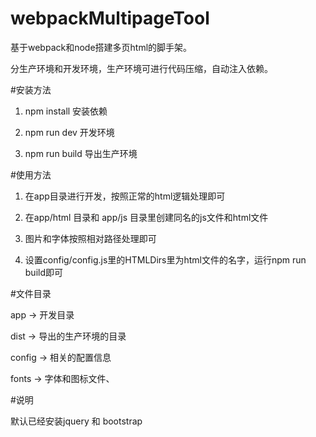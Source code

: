 # webpackMultipageTool
基于webpack和node搭建多页html的脚手架。

分生产环境和开发环境，生产环境可进行代码压缩，自动注入依赖。

#安装方法

1. npm install 安装依赖

2. npm run dev 开发环境

3. npm run build 导出生产环境


#使用方法

1. 在app目录进行开发，按照正常的html逻辑处理即可

2. 在app/html 目录和 app/js 目录里创建同名的js文件和html文件

3. 图片和字体按照相对路径处理即可

4. 设置config/config.js里的HTMLDirs里为html文件的名字，运行npm run build即可

#文件目录

app -> 开发目录

dist -> 导出的生产环境的目录

config -> 相关的配置信息

fonts -> 字体和图标文件、


#说明

默认已经安装jquery 和 bootstrap